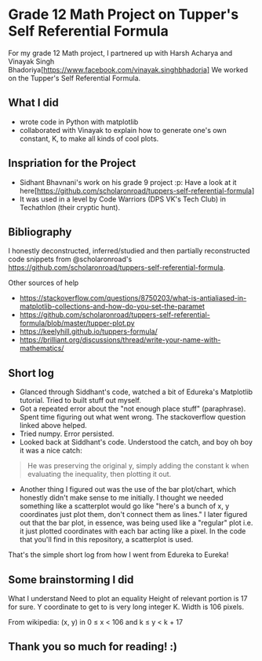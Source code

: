 # Grade 12 Math Project on Tupper's Self Referential Formula

For my grade 12 Math project, I partnered up with Harsh Acharya and Vinayak Singh Bhadoriya[https://www.facebook.com/vinayak.singhbhadoria]
We worked on the Tupper's Self Referential Formula.

## What I did
- wrote code in Python with matplotlib
- collaborated with Vinayak to explain how to generate one's own constant, K, to make all kinds of cool plots.


## Inspriation for the Project
- Sidhant Bhavnani's work on his grade 9 project :p: Have a look at it here[https://github.com/scholaronroad/tuppers-self-referential-formula]
- It was used in a level by Code Warriors (DPS VK's Tech Club) in Techathlon (their cryptic hunt).


## Bibliography

I honestly deconstructed, inferred/studied and then partially reconstructed code snippets from @scholaronroad's https://github.com/scholaronroad/tuppers-self-referential-formula.

Other sources of help
- https://stackoverflow.com/questions/8750203/what-is-antialiased-in-matplotlib-collections-and-how-do-you-set-the-paramet
- https://github.com/scholaronroad/tuppers-self-referential-formula/blob/master/tupper-plot.py
- https://keelyhill.github.io/tuppers-formula/
- https://brilliant.org/discussions/thread/write-your-name-with-mathematics/

## Short log
- Glanced through Siddhant's code, watched a bit of Edureka's Matplotlib tutorial. Tried to built stuff out myself.
- Got a repeated error about the "not enough place stuff" (paraphrase). Spent time figuring out what went wrong. The stackoverflow question linked above helped.
- Tried numpy. Error persisted.
- Looked back at Siddhant's code. Understood the catch, and boy oh boy it was a nice catch:
> He was preserving the original y, simply adding the constant k when evaluating the inequality, then plotting it out.
- Another thing I figured out was the use of the bar plot/chart, which honestly didn't make sense to me initially. I thought we needed something like a scatterplot would go like "here's a bunch of x, y coordinates just plot them, don't connect them as lines." I later figured out that the bar plot, in essence, was being used like a "regular" plot i.e. it just plotted coordinates with each bar acting like a pixel. In the code that you'll find in this repository, a scatterplot is used.

That's the simple short log from how I went from Edureka to Eureka!


## Some brainstorming I did

What I understand
Need to plot an equality
Height of relevant portion is 17 for sure.
Y coordinate to get to is very long integer K.
Width is 106 pixels.

From wikipedia: (x, y) in 0 ≤ x < 106 and k ≤ y < k + 17

## Thank you so much for reading! :)
